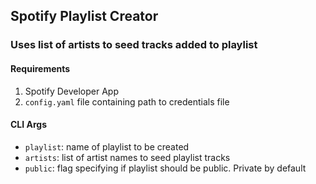 ## Spotify Playlist Creator
### Uses list of artists to seed tracks added to playlist

#### Requirements
1. Spotify Developer App
2. `config.yaml` file containing path to credentials file


#### CLI Args
- `playlist`: name of playlist to be created
- `artists`: list of artist names to seed playlist tracks
- `public`: flag specifying if playlist should be public. Private by default
